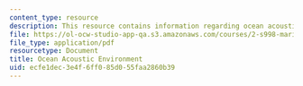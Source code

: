 ```yaml
---
content_type: resource
description: This resource contains information regarding ocean acoustic environment.
file: https://ol-ocw-studio-app-qa.s3.amazonaws.com/courses/2-s998-marine-autonomy-sensing-and-communications-spring-2012/ecfe1dec3e4f6ff085d055faa2860b39_MIT2_S998S12_Lab05.pdf
file_type: application/pdf
resourcetype: Document
title: Ocean Acoustic Environment
uid: ecfe1dec-3e4f-6ff0-85d0-55faa2860b39
---
```


